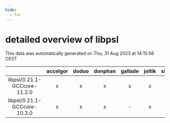 ```yaml
---
hide:
  - toc
---
```


detailed overview of libpsl
===========================


This data was automatically generated on Thu, 31 Aug 2023 at 14:15:56 CEST  

| |accelgor|doduo|donphan|gallade|joltik|skitty|swalot|victini|
| :---: | :---: | :---: | :---: | :---: | :---: | :---: | :---: | :---: |
|libpsl/0.21.1-GCCcore-11.2.0|x|x|x|x|x|x|x|x|
|libpsl/0.21.1-GCCcore-10.3.0|x|x|x|-|x|x|x|x|
